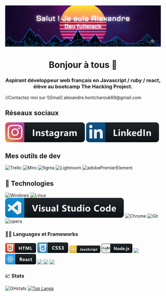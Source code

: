 ![Header](./up.png)

<h1 align="center">Bonjour à tous 👋</h1>
<h3 align="center">Aspirant développeur web français en Javascript / ruby / react, élève au bootcamp The Hacking Project.</h3>
//Contactez moi sur ![Gmail] alexandre.hontcharouk69@gmail.com

## Réseaux sociaux
![instagram](https://github.com/MikeCodesDotNET/ColoredBadges/raw/master/svg/social/instagram.svg)
![linkedin](https://github.com/MikeCodesDotNET/ColoredBadges/raw/master/svg/social/linkedin.svg)

## Mes outils de dev
![Trello](https://img.shields.io/badge/Trello-0052CC?style=for-the-badge&logo=trello&logoColor=white)
![Miro](https://img.shields.io/badge/Miro-F7C922?style=for-the-badge&logo=Miro&logoColor=050036)
![figma](https://img.shields.io/badge/Figma-F24E1E?style=for-the-badge&logo=figma&logoColor=white)
![Lightroom](https://img.shields.io/badge/Adobe%20Lightroom-31A8FF?style=for-the-badge&logo=Adobe%20Lightroom&logoColor=white)
![adobePremierElement](https://img.shields.io/badge/Adobe%20Premiere%20Pro-9999FF?style=for-the-badge&logo=Adobe%20Premiere%20Pro&logoColor=white)


## 🔧 Technologies 

![Windows](https://img.shields.io/badge/Windows-0078D6?style=for-the-badge&logo=windows&logoColor=white)
![Linux](https://img.shields.io/badge/Linux-FCC624?style=for-the-badge&logo=linux&logoColor=black)
![VSCode](https://github.com/MikeCodesDotNET/ColoredBadges/raw/master/svg/dev/tools/visualstudio_code.svg)
![Chrome](https://img.shields.io/badge/Google_chrome-4285F4?style=for-the-badge&logo=Google-chrome&logoColor=white)
![Git](https://img.shields.io/badge/Git-F05032?style=for-the-badge&logo=git&logoColor=white)
![opera](https://img.shields.io/badge/Opera-FF1B2D?style=for-the-badge&logo=Opera&logoColor=white)

### 👨‍💻 Languages et Frameworks
<p align="left">
<img width="100px" src="https://github.com/MikeCodesDotNET/ColoredBadges/raw/master/svg/dev/languages/html.svg" />
<img width="100px" src="https://github.com/MikeCodesDotNET/ColoredBadges/raw/master/svg/dev/languages/css3.svg" />
<img width="100px" src="https://github.com/MikeCodesDotNET/ColoredBadges/raw/master/svg/dev/languages/js.svg" />
<img width="100px" src="https://github.com/MikeCodesDotNET/ColoredBadges/raw/master/svg/dev/frameworks/nodejs.svg" />
<img width="100px" src="https://img.shields.io/badge/Express.js-000000?style=for-the-badge&logo=express&logoColor=white" />
<img width="100px" src="https://github.com/MikeCodesDotNET/ColoredBadges/raw/master/svg/dev/frameworks/react.svg" />
<img width="50px" src="https://cdn.jsdelivr.net/gh/devicons/devicon/icons/ruby/ruby-plain-wordmark.svg" />
<img width="50px" src="https://cdn.jsdelivr.net/gh/devicons/devicon/icons/rails/rails-plain-wordmark.svg" />
<img width="50px" src="https://cdn.jsdelivr.net/gh/devicons/devicon/icons/postgresql/postgresql-original-wordmark.svg" />
</p>

### 📈 Stats
![GHstats](https://github-readme-activity-graph.cyclic.app/graph?widmaker666={widmaker666}&theme=minimal) 
[![Top Langs](https://github-readme-stats.vercel.app/api/top-langs/?username=widmaker666&layout=compact&theme=radical)](https://github.com/widmaker666/github-readme-stats)
